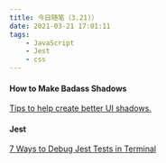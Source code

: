 ```yaml
---
title: 今日随笔（3.21)）
date: 2021-03-21 17:01:11
tags: 
    - JavaScript
    - Jest
    - css
---
```


#### How to Make Badass Shadows

[Tips to help create better UI shadows.](https://blog.prototypr.io/how-to-make-badass-shadows-564b3a30aba4)  

#### Jest
[7 Ways to Debug Jest Tests in Terminal](https://pragmaticpineapple.com/7-ways-to-debug-jest-tests-in-terminal/)